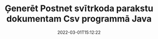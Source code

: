 ---
############################# Static ############################
layout: "auto-gen-signature"
date: 2022-03-01T15:12:22
draft: false
operation: Sign
signaturetype: Barcode
codetype: Postnet
fileformat: Csv
productName: Java
lang: lv
productCode: java
otherformats: pdf doc docx docm dot dotm dotx odt ott rtf xls xlsx xlsm xlsb csv ods ots xltx xltm ppt pptx pps ppsx odp otp potx potm pptm ppsm png jpg bmp gif tiff svg webp wmf
breadcrumb: Put  Barcode signature on Csv for Java

############################# Head ############################
head_title: "eSign Csv dokuments ar Postnet svītrkodu programmā Java"
head_description: "Izveidojiet Postnet svītrkoda parakstu un ievietojiet to Csv dokumentā ar Java, izmantojot pāris koda rindiņas. Izmantojiet GroupDocs Document Signature API dažādu failu formātu parakstīšanai."

############################# Header ############################
title: "Ģenerēt Postnet svītrkoda parakstu dokumentam Csv programmā Java"
description: "eParakstiet savus Csv biznesa dokumentus, izmantojot Postnet svītrkodu. Ātri un vienkārši ģenerējiet svītrkoda parakstu, izmantojot dažas koda rindiņas, lai iestatītu parakstīšanas opcijas."
bg_image: "https://cms.admin.containerize.com/templates/aspose/App_Themes/V3/images/bg/header1.png"
bg_overlay: false
button:
    enable: true

############################# SubMenu ############################
submenu:
    enable: true

    left:
        img_alt: "GroupDocs.Signature for Java"
        image: "https://cms.admin.containerize.com/templates/groupdocs/images/product-logos/90x90-noborder/groupdocs-signature-java.png"
        product: "GroupDocs.Signature"
        platform: "Java"



############################# About ############################
about:
    enable: true
    title: "Par GroupDocs.Signature for Java svītrkoda parakstu API."
    content: |
        [GroupDocs.Signature for Java](https://products.groupdocs.com/signature/java/) ir ātra un vienkārša API, lai pārvaldītu digitālo dokumentu e-parakstīšanu, izmantojot svītrkodu veidus, piemēram, UPCA, UPCE, EAN13, EAN14, Code39, Code39Extended, Code128, Codabar, Postnet, ISBN. , ITF14 un daudzi citi. Klienti var viegli izveidot svītrkodus ar nepieciešamo tekstu un ievietot tos PDF, Microsoft Office Words dokumentos, Microsoft Office Excel darbgrāmatās, MS PowerPoint prezentācijās, Adobe Photoshop failos un dažādos attēlu formātos. Dokumentos ievietotos svītrkodus var atjaunināt, meklēt, pārbaudīt, dzēst vai priekšskatīt. Turklāt tiek atbalstīta svītrkodu pielāgošana.
    

############################# Steps ############################
steps:
    enable: true
    title_left: "Darbības, lai parakstītu Csv ar Barcode programmā Java"
    content_left: |
        [GroupDocs.Signature for Java](https://products.groupdocs.com/signature/java/) nodrošina iespēju ātri un vienkārši parakstīt Csv dokumentus ar Barcode parakstiem.
        
        * Izveidojiet paraksta klases gadījumu, kas nodrošina Csv failu, kas paredzēts parakstīšanai kā ceļš vai atmiņas straume
        * Izveidojiet SignOptions klasi un iestatiet visus pieprasītos datus.
        * Izsauciet metodi Signature.Sign(), kas nodod izvades Csv failu vai atmiņas straumi

    title_right: " Sistēmas prasības"
    content_right: |
        GroupDocs.Signature for Java tiek atbalstīti visās lielākajās platformās un operētājsistēmās. Pirms tālāk norādītā koda izpildes, lūdzu, pārliecinieties, vai jūsu sistēmā ir instalēti šādi priekšnosacījumi.

        * Operētājsistēmas: Microsoft Windows, Linux, MacOS
        * Izstrādes vides: NetBeans, Intellij IDEA, Eclipse, etc.
        * Java runtime: J2SE 6.0 and above
        * Iegūstiet jaunāko GroupDocs.Signature for Java no [Maven](https://repository.groupdocs.com/webapp/#/artifacts/browse/tree/General/repo/com/groupdocs/groupdocs-signature)
         
    code: |
        ```java    
                
        // Set up input Csv file
        String filePath = "input.csv";
        // Set up output file
        String outputFilePath = "output.csv";

        // Instantiate Signature for input file
        Signature signature = new Signature(filePath);

        // create barcode option with predefined barcode text
        BarcodeSignOptions options = new BarcodeSignOptions("John Smith");

        // setup Barcode encoding type
        options.setEncodeType(BarcodeTypes.Postnet);

        // set signature position
        options.setLeft(50);
        options.setTop(50);
        options.setWidth(200);
        options.setHeight(50);

        // sign Csv document
        SignResult result = signature.sign(outputFilePath, options);

        ```

############################# Demos ############################
demos:
    enable: true
    title: "Dokumentu Csv parakstīšana, izmantojot Barcode tiešraides demonstrāciju"
    content: |
       Parakstiet Csv failu ar dažādiem parakstiem tūlīt, apmeklējot vietni [GroupDocs.Signature App](https://products.groupdocs.app/signature/family). Jūs gaida bezmaksas tiešsaistes demonstrācija.

        
############################# About Formats ############################
about_formats:
    enable: true
    format:
        # format loop
        - icon: "fas fa-barcode"
          title: "About Postnet Barcode"
          content: |
            POSTNET (pasta ciparu kodēšanas tehnika) ir svītrkoda simbolika, ko izmanto Amerikas Savienoto Valstu pasta dienests, lai palīdzētu virzīt pastu.
          characterset: |
             Ciparu cipari (0-9).
          textcapacity: |
             Līdz 11 rakstzīmēm.
          image: |
             iVBORw0KGgoAAAANSUhEUgAAACcAAAAjCAYAAAAXMhMjAAAAAXNSR0IArs4c6QAAAARnQU1BAACxjwv8YQUAAAAJcEhZcwAADsMAAA7DAcdvqGQAAACeSURBVFhH7c7BCkMxEELR/P9Pp1LoRrCXpi4Cbw5kIRKZtS82x52a407Ncae+HrfWer8Pyr+i/3NcQv/nuIT+z3EJ/X/Ocf9mlxuhsXZ2uREaa2eXG6Gxdna5ERprZ5cbobF2drkRGmtnlxuhsXZ2uREaa2eXG6Gxdna5ERprZ5cbobF2drkRGmtnlxuhsXZ2ubnAHHdqjjt18XF7vwDevzbHqsQWPwAAAABJRU5ErkJggg==

          link: ""

############################# More Formats ############################
more_formats:
    enable: true
    title: "Citi atbalstītie Barcode paraksti priekš Java"
    content: |
        "Varat arī parakstīt Csv ar citiem paraksta veidiem. Lūdzu, skatiet sarakstu zemāk."
    format: 
        
       
back_to_top:
    enable: true
---